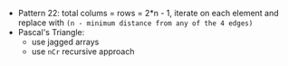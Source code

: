 - Pattern 22: total colums = rows = 2\*n - 1, iterate on each element and replace with `(n - minimum distance from any of the 4 edges)`
- Pascal's Triangle: 
  - use jagged arrays
  - use `nCr` recursive approach
